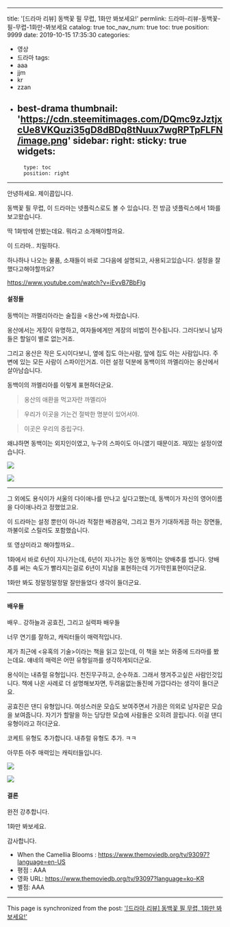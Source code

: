 
---
title: '[드라마 리뷰] 동백꽃 필 무렵, 1화만 봐보세요!'
permlink: 드라마-리뷰-동백꽃-필-무렵-1화만-봐보세요
catalog: true
toc_nav_num: true
toc: true
position: 9999
date: 2019-10-15 17:35:30
categories:
- 영상
- 드라마
tags:
- aaa
- jjm
- kr
- zzan
- best-drama
thumbnail: 'https://cdn.steemitimages.com/DQmc9zJztjxcUe8VKQuzi35gD8dBDq8tNuux7wgRPTpFLFN/image.png'
sidebar:
    right:
        sticky: true
widgets:
    -
        type: toc
        position: right
---


안녕하세요. 제이콥입니다.

동백꽃 필 무렵, 이 드라마는 넷플릭스로도 볼 수 있습니다. 전 방금 넷플릭스에서 1화를 보고왔습니다. 


딱 1화밖에 안봤는데요. 뭐라고 소개해야할까요.

이 드라마.. 치밀하다.

하나하나 나오는 물품, 소재들이 바로 그다음에 설명되고, 사용되고있습니다. 설정을 잘했다고해야할까요?

https://www.youtube.com/watch?v=iEvvB7BbFIg



#### 설정들

동백이는 까멜리아라는 술집을 <옹산>에 차렸습니다.

옹산에서는 게장이 유명하고, 여자들에게만 게장의 비법이 전수됩니다. 그러다보니 남자들은 할일이 별로 없는거죠.

그리고 옹산은 작은 도시이다보니, 옆에 집도 아는사람, 앞에 집도 아는 사람입니다. 주변에 있는 모든 사람이 스파이인거죠. 이런 설정 덕분에 동백이의 까멜리아는 옹산에서 살아남습니다.

동백이의 까멜리아를 이렇게 표현하더군요.

> 옹산의 애환을 먹고자란 까멜리아

> 우리가 이곳을 가는건 절박한 명분이 있어서야. 

> 이곳은 우리의 중립구다.

왜냐하면 동백이는 외지인이였고, 누구의 스파이도 아니였기 때문이죠. 재밌는 설정이였습니다.


![](https://cdn.steemitimages.com/DQmc9zJztjxcUe8VKQuzi35gD8dBDq8tNuux7wgRPTpFLFN/image.png)

![](https://cdn.steemitimages.com/DQmVm9fdPjikKX1bRbRJpAqbE12fFR6eP7Qbfzh7eK7Q5HA/image.png)



---

그 외에도 용식이가 서울의 다이애나를 만나고 싶다고했는데, 동백이가 자신의 영어이름을 다이애나라고 정했었고요. 

이 드라마는 설정 뿐만이 아니라 적절한 배경음악, 그리고 뭔가 기대하게끔 하는 장면들, 까불이로 스릴러도 포함했습니다. 

또 영상미라고 해야할까요.. 

1화에서 바로 6년이 지나가는데, 6년이 지나가는 동안 동백이는 양배추를 썹니다. 양배추를 써는 속도가 빨라지는걸로 6년이 지남을 표현하는데 기가막힌표현이더군요.

1화만 봐도 정말정말정말 잘만들었다 생각이 들더군요.

---

#### 배우들

배우.. 강하늘과 공효진, 그리고 실력파 배우들

너무 연기를 잘하고, 캐릭터들이 매력적입니다.

제가 최근에 <유혹의 기술>이라는 책을 읽고 있는데, 이 책을 보는 와중에 드라마를 봤는데요. 얘네의 매력은 어떤 유형일까를 생각하게되더군요.

용식이는 내츄럴 유형입니다. 천진무구하고, 순수하죠. 그래서 챙겨주고싶은 사람인것입니다. 책에 나온 사례로 더 설명해보자면, 두려움없는돌진에 가깝다라는 생각이 들더군요.

공효진은 댄디 유형입니다. 여성스러운 모습도 보여주면서 가끔은 의외로 남자같은 모습을 보여줍니다. 자기가 할말을 하는 당당한 모습에 사람들은 오히려 끌립니다. 이걸 댄디유형이라고 하더군요. 

코케트 유형도 추가합니다. 내츄럴 유형도 추가. ㅋㅋ

아무튼 아주 매력있는 캐릭터들입니다.


![](https://cdn.steemitimages.com/DQmSYoT6xbvpn6pbg6yV4ogpz8Jx6FkgT3p4gU3RjNkVaFs/image.png)

![](https://cdn.steemitimages.com/DQmRWAHz24Vg6XPxfzFFmaySixEDFdij91j8QzHCi783hmE/image.png)


#### 결론

완전 강추합니다.

1화만 봐보세요.

감사합니다.

* When the Camellia Blooms : https://www.themoviedb.org/tv/93097?language=en-US
* 평점 : AAA
* 영화 URL: https://www.themoviedb.org/tv/93097?language=ko-KR
* 별점: AAA

- - -

This page is synchronized from the post: ['[드라마 리뷰] 동백꽃 필 무렵, 1화만 봐보세요!'](https://steempeak.com/@jacobyu/wlkkc-1)
